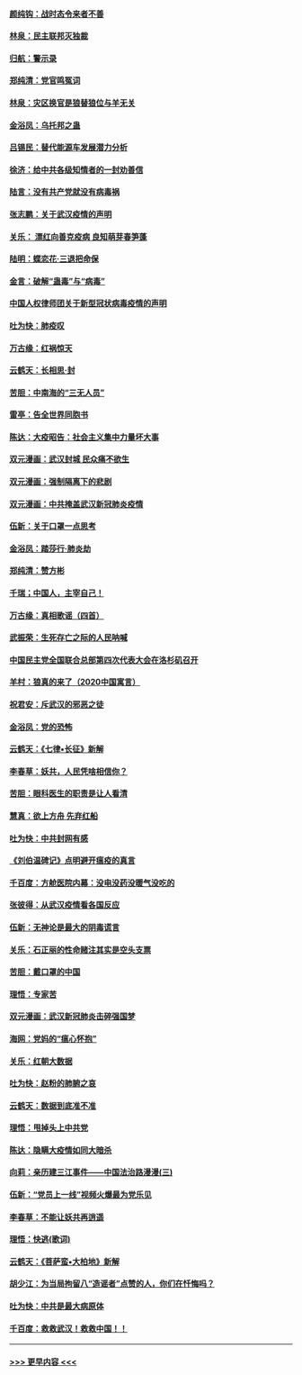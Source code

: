 #### [颜纯钩：战时态令来者不善](../pages/nsc993/n11872011.md?t=02161044) 
#### [林泉：民主联邦灭独裁](../pages/nsc993/n11870998.md?t=02161044) 
#### [归航：警示录](../pages/nsc993/n11870963.md?t=02161044) 
#### [郑纯清：党官鸣冤词](../pages/nsc993/n11870938.md?t=02161044) 
#### [林泉：灾区换官是狼替狼位与羊无关](../pages/nsc993/n11870896.md?t=02161044) 
#### [金浴凤：乌托邦之蛊](../pages/nsc993/n11870879.md?t=02161044) 
#### [吕锡民：替代能源车发展潜力分析](../pages/nsc993/n11870656.md?t=02161044) 
#### [徐济：给中共各级知情者的一封劝善信](../pages/nsc993/n11868561.md?t=02161044) 
#### [陆言：没有共产党就没有病毒祸](../pages/nsc993/n11868232.md?t=02161044) 
#### [张志鹏：关于武汉疫情的声明](../pages/nsc993/n11867182.md?t=02161044) 
#### [关乐： 漂红向善克疫病 良知萌芽春笋蓬](../pages/nsc993/n11865710.md?t=02161044) 
#### [陆明：蝶恋花‧三退把命保](../pages/nsc993/n11865673.md?t=02161044) 
#### [金言：破解“蛊毒”与“病毒”](../pages/nsc993/n11864103.md?t=02161044) 
#### [中国人权律师团关于新型冠状病毒疫情的声明](../pages/nsc993/n11864249.md?t=02161044) 
#### [吐为快：肺疫叹](../pages/nsc993/n11864027.md?t=02161044) 
#### [万古缘：红祸惊天](../pages/nsc993/n11864079.md?t=02161044) 
#### [云鹤天：长相思‧封](../pages/nsc993/n11864006.md?t=02161044) 
#### [苦胆：中南海的“三无人员”](../pages/nsc993/n11862997.md?t=02161044) 
#### [雷亭：告全世界同胞书](../pages/nsc993/n11862572.md?t=02161044) 
#### [陈达：大疫昭告：社会主义集中力量坏大事](../pages/nsc993/n11859419.md?t=02161044) 
#### [双元漫画：武汉封城 民众痛不欲生](../pages/nsc993/n11859287.md?t=02161044) 
#### [双元漫画：强制隔离下的悲剧](../pages/nsc993/n11859244.md?t=02161044) 
#### [双元漫画：中共掩盖武汉新冠肺炎疫情](../pages/nsc993/n11858249.md?t=02161044) 
#### [伍新：关于口罩一点思考](../pages/nsc993/n11859195.md?t=02161044) 
#### [金浴凤：踏莎行‧肺炎劫](../pages/nsc993/n11858227.md?t=02161044) 
#### [郑纯清：赞方彬](../pages/nsc993/n11856803.md?t=02161044) 
#### [千瑞；中国人，主宰自己！](../pages/nsc993/n11856793.md?t=02161044) 
#### [万古缘：真相歌谣（四首）](../pages/nsc993/n11856263.md?t=02161044) 
#### [武振荣：生死存亡之际的人民呐喊](../pages/nsc993/n11856256.md?t=02161044) 
#### [中国民主党全国联合总部第四次代表大会在洛杉矶召开](../pages/nsc993/n11856344.md?t=02161044) 
#### [羊村：狼真的来了（2020中国寓言）](../pages/nsc993/n11856229.md?t=02161044) 
#### [祝君安：斥武汉的邪恶之徒](../pages/nsc993/n11855861.md?t=02161044) 
#### [金浴凤：党的恐怖](../pages/nsc993/n11855849.md?t=02161044) 
#### [云鹤天：《七律▪长征》新解](../pages/nsc993/n11855479.md?t=02161044) 
#### [李春草：妖共，人民凭啥相信你？](../pages/nsc993/n11855196.md?t=02161044) 
#### [苦胆：眼科医生的职责是让人看清](../pages/nsc993/n11853840.md?t=02161044) 
#### [慧真：欲上方舟 先弃红船](../pages/nsc993/n11853483.md?t=02161044) 
#### [吐为快：中共封网有感](../pages/nsc993/n11852575.md?t=02161044) 
#### [《刘伯温碑记》点明避开瘟疫的真言](../pages/nsc993/n11852128.md?t=02161044) 
#### [千百度：方舱医院内幕：没电没药没暖气没吃的](../pages/nsc993/n11850211.md?t=02161044) 
#### [张彼得：从武汉疫情看各国反应](../pages/nsc993/n11850102.md?t=02161044) 
#### [伍新：无神论是最大的阴毒谎言](../pages/nsc993/n11846129.md?t=02161044) 
#### [关乐：石正丽的性命赌注其实是空头支票](../pages/nsc993/n11846109.md?t=02161044) 
#### [苦胆：戴口罩的中国](../pages/nsc993/n11845576.md?t=02161044) 
#### [理悟：专家苦](../pages/nsc993/n11845564.md?t=02161044) 
#### [双元漫画：武汉新冠肺炎击碎强国梦](../pages/nsc993/n11843320.md?t=02161044) 
#### [海网：党妈的“瘟心怀抱”](../pages/nsc993/n11840740.md?t=02161044) 
#### [关乐：红朝大数据](../pages/nsc993/n11840675.md?t=02161044) 
#### [吐为快：赵粉的肺腑之哀](../pages/nsc993/n11840618.md?t=02161044) 
#### [云鹤天：数据到底准不准](../pages/nsc993/n11840325.md?t=02161044) 
#### [理悟：甩掉头上中共党](../pages/nsc993/n11838826.md?t=02161044) 
#### [陈达：隐瞒大疫情如同大暗杀](../pages/nsc993/n11838771.md?t=02161044) 
#### [向莉：亲历建三江事件——中国法治路漫漫(三)](../pages/nsc993/n11831825.md?t=02161044) 
#### [伍新：“党员上一线”视频火爆最为党乐见](../pages/nsc993/n11838200.md?t=02161044) 
#### [李春草：不能让妖共再逍遥](../pages/nsc993/n11838102.md?t=02161044) 
#### [理悟：快逃(歌词)](../pages/nsc993/n11838083.md?t=02161044) 
#### [云鹤天：《菩萨蛮▪大柏地》新解](../pages/nsc993/n11838059.md?t=02161044) 
#### [胡少江：为当局拘留八“造谣者”点赞的人，你们在忏悔吗？](../pages/nsc993/n11836801.md?t=02161044) 
#### [吐为快：中共是最大病原体](../pages/nsc993/n11836748.md?t=02161044) 
#### [千百度：救救武汉！救救中国！！](../pages/nsc993/n11836145.md?t=02161044) 

----
#### [ >>> 更早内容 <<< ](../indexes/nsc993-earlier.md)

